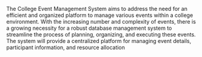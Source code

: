 The College Event Management System aims to address the need for an efficient and organized platform to manage various events within a college environment. With the increasing number and complexity of events, there is a growing necessity for a robust database management system to streamline the process of planning, organizing, and executing these events. The system will provide a centralized platform for managing event details, participant information,  and resource allocation
